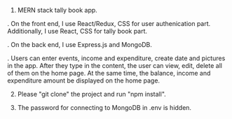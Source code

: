 1. MERN stack tally book app.

. On the front end, I use React/Redux, CSS for user authenication part. Additionally, I use React, CSS for tally book part.

. On the back end, I use Express.js and MongoDB.

. Users can enter events, income and expenditure, create date and pictures in the app. After they type in the content, the user can view, edit, delete all of them    on the home page. At the same time, the balance, income and expenditure amount be displayed on the home page.

2. Please "git clone" the project and run "npm install".

3. The password for connecting to MongoDB in .env is hidden.
